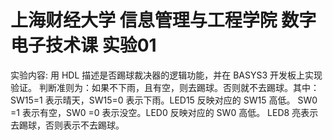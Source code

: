 # 上海财经大学 信息管理与工程学院 数字电子技术课 实验01
实验内容:
用 HDL 描述是否踢球裁决器的逻辑功能，并在 BASYS3 开发板上实现验证。
判断准则为：如果不下雨，且有空，则去踢球。否则就不去踢球。其中：
SW15=1 表示晴天，SW15=0 表示下雨。LED15 反映对应的 SW15 高低。
SW0 =1 表示有空，SW0 =0 表示没空。LED0 反映对应的 SW0 高低。
LED8 亮表示去踢球，否则表示不去踢球。
